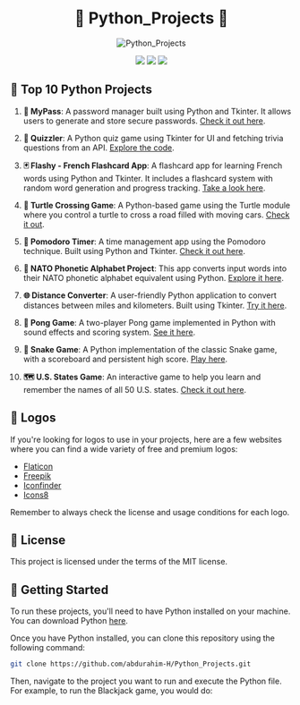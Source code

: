 
<h1 align="center">🐍 Python_Projects 🚀</h1>

<p align="center">
  <img src="https://i.imgur.com/6qH9TNq.png" alt="Python_Projects">
</p>

<p align="center">
  <img src="https://img.shields.io/badge/Python-3776AB?style=for-the-badge&logo=python&logoColor=white" />
  <img src="https://img.shields.io/badge/Visual_Studio_Code-0078d7.svg?style=for-the-badge&logo=visual-studio-code&logoColor=white" />
  <img src="https://img.shields.io/badge/license-MIT-blue.svg?style=for-the-badge" />
</p>

## 🎲 Top 10 Python Projects

1. **🔐 MyPass**: A password manager built using Python and Tkinter. It allows users to generate and store secure passwords. [Check it out here](https://github.com/abdurahim-H/Python_Projects/tree/master/Password_manager).

2. **🧠 Quizzler**: A Python quiz game using Tkinter for UI and fetching trivia questions from an API. [Explore the code](https://github.com/abdurahim-H/Python_Projects/tree/master/Quizzler_App).

3. **🃏 Flashy - French Flashcard App**: A flashcard app for learning French words using Python and Tkinter. It includes a flashcard system with random word generation and progress tracking. [Take a look here](https://github.com/abdurahim-H/Python_Projects/tree/master/Flash_card_project).

4. **🐢 Turtle Crossing Game**: A Python-based game using the Turtle module where you control a turtle to cross a road filled with moving cars. [Check it out](https://github.com/abdurahim-H/Python_Projects/tree/master/Turtle_Crossing_Game).

5. **🍅 Pomodoro Timer**: A time management app using the Pomodoro technique. Built using Python and Tkinter. [Check it out here](https://github.com/abdurahim-H/Python_Projects/tree/master/Pomodoro).

6. **📖 NATO Phonetic Alphabet Project**: This app converts input words into their NATO phonetic alphabet equivalent using Python. [Explore it here](https://github.com/abdurahim-H/Python_Projects/tree/master/NATO_Alphabet).

7. **🌐 Distance Converter**: A user-friendly Python application to convert distances between miles and kilometers. Built using Tkinter. [Try it here](https://github.com/abdurahim-H/Python_Projects/tree/master/Distance_Convertor).

8. **🏓 Pong Game**: A two-player Pong game implemented in Python with sound effects and scoring system. [See it here](https://github.com/abdurahim-H/Python_Projects/tree/master/Pong_Game/Pong_Game).

9. **🐍 Snake Game**: A Python implementation of the classic Snake game, with a scoreboard and persistent high score. [Play here](https://github.com/abdurahim-H/Python_Projects/tree/master/Snake_Game/Snake_Game_Updated).

10. **🗺️ U.S. States Game**: An interactive game to help you learn and remember the names of all 50 U.S. states. [Check it out here](https://github.com/abdurahim-H/Python_Projects/tree/master/US_State_Guessing_Game).

## 🎨 Logos

If you're looking for logos to use in your projects, here are a few websites where you can find a wide variety of free and premium logos:

- [Flaticon](https://www.flaticon.com/)
- [Freepik](https://www.freepik.com/)
- [Iconfinder](https://www.iconfinder.com/)
- [Icons8](https://icons8.com/icons)

Remember to always check the license and usage conditions for each logo.

## 📝 License

This project is licensed under the terms of the MIT license.

## 🚀 Getting Started

To run these projects, you'll need to have Python installed on your machine. You can download Python [here](https://www.python.org/downloads/).

Once you have Python installed, you can clone this repository using the following command:

```bash
git clone https://github.com/abdurahim-H/Python_Projects.git
```

Then, navigate to the project you want to run and execute the Python file.
For example, to run the Blackjack game, you would do:
